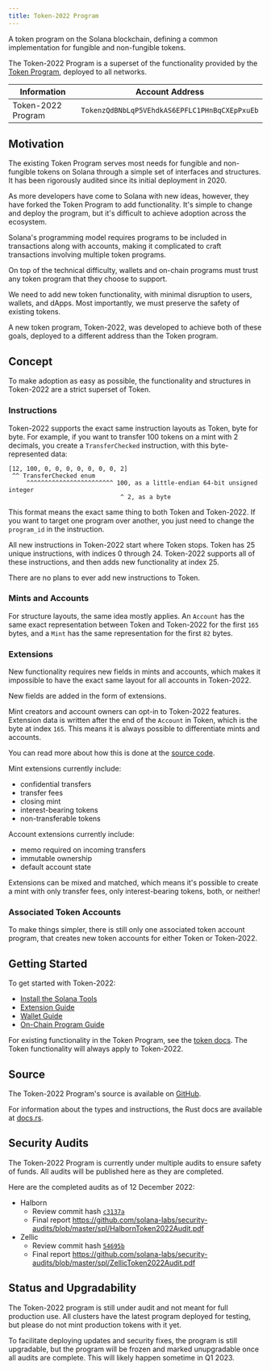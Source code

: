 ```yaml
---
title: Token-2022 Program
---
```


A token program on the Solana blockchain, defining a common implementation for
fungible and non-fungible tokens.

The Token-2022 Program is a superset of the functionality provided by the
[Token Program](token.mdx), deployed to all networks.

| Information | Account Address |
| --- | --- |
| Token-2022 Program | `TokenzQdBNbLqP5VEhdkAS6EPFLC1PHnBqCXEpPxuEb` |

## Motivation

The existing Token Program serves most needs for fungible and non-fungible tokens
on Solana through a simple set of interfaces and structures. It has been rigorously
audited since its initial deployment in 2020.

As more developers have come to Solana with new ideas, however, they have forked the
Token Program to add functionality. It's simple to change and deploy the program,
but it's difficult to achieve adoption across the ecosystem.

Solana's programming model requires programs to be included in transactions
along with accounts, making it complicated to craft transactions involving
multiple token programs.

On top of the technical difficulty, wallets and on-chain programs must trust any
token program that they choose to support.

We need to add new token functionality, with minimal disruption to users, wallets,
and dApps. Most importantly, we must preserve the safety of existing tokens.

A new token program, Token-2022, was developed to achieve both of these goals,
deployed to a different address than the Token program.

## Concept

To make adoption as easy as possible, the functionality and structures in
Token-2022 are a strict superset of Token.

### Instructions

Token-2022 supports the exact same instruction layouts as Token, byte for
byte. For example, if you want to transfer 100 tokens on a mint with 2 decimals,
you create a `TransferChecked` instruction, with this byte-represented data:

```
[12, 100, 0, 0, 0, 0, 0, 0, 0, 2]
 ^^ TransferChecked enum
     ^^^^^^^^^^^^^^^^^^^^^^^^ 100, as a little-endian 64-bit unsigned integer
                               ^ 2, as a byte
```

This format means the exact same thing to both Token and Token-2022. If you want
to target one program over another, you just need to change the `program_id` in
the instruction.

All new instructions in Token-2022 start where Token stops. Token has 25 unique
instructions, with indices 0 through 24. Token-2022 supports all of these
instructions, and then adds new functionality at index 25.

There are no plans to ever add new instructions to Token.

### Mints and Accounts

For structure layouts, the same idea mostly applies. An `Account` has the same
exact representation between Token and Token-2022 for the first `165` bytes, and
a `Mint` has the same representation for the first `82` bytes.

### Extensions

New functionality requires new fields in mints and accounts, which
makes it impossible to have the exact same layout for all accounts in Token-2022.

New fields are added in the form of extensions.

Mint creators and account owners can opt-in to Token-2022 features. Extension data
is written after the end of the `Account` in Token, which is the byte at index
`165`.  This means it is always possible to differentiate mints and accounts.

You can read more about how this is done at the
[source code](https://github.com/solana-labs/solana-program-library/blob/master/token/program-2022/src/extension/mod.rs).

Mint extensions currently include:

* confidential transfers
* transfer fees
* closing mint
* interest-bearing tokens
* non-transferable tokens

Account extensions currently include:

* memo required on incoming transfers
* immutable ownership
* default account state

Extensions can be mixed and matched, which means it's possible to create a mint
with only transfer fees, only interest-bearing tokens, both, or neither!

### Associated Token Accounts

To make things simpler, there is still only one associated token account
program, that creates new token accounts for either Token or Token-2022.

## Getting Started

To get started with Token-2022:

- [Install the Solana Tools](https://docs.solana.com/cli/install-solana-cli-tools)
- [Extension Guide](token-2022/extensions.mdx)
- [Wallet Guide](token-2022/wallet.md)
- [On-Chain Program Guide](token-2022/onchain.md)

For existing functionality in the Token Program, see the [token docs](token.mdx).
The Token functionality will always apply to Token-2022.

## Source

The Token-2022 Program's source is available on
[GitHub](https://github.com/solana-labs/solana-program-library/tree/master/token/program-2022).

For information about the types and instructions, the Rust docs are available at
[docs.rs](https://docs.rs/spl-token-2022/latest/spl_token_2022/).

## Security Audits

The Token-2022 Program is currently under multiple audits to ensure safety of
funds. All audits will be published here as they are completed.

Here are the completed audits as of 12 December 2022:

* Halborn
    - Review commit hash [`c3137a`](https://github.com/solana-labs/solana-program-library/tree/c3137af9dfa2cc0873cc84c4418dea88ac542965/token/program-2022)
    - Final report https://github.com/solana-labs/security-audits/blob/master/spl/HalbornToken2022Audit.pdf
* Zellic
    - Review commit hash [`54695b`](https://github.com/solana-labs/solana-program-library/tree/54695b233484722458b18c0e26ebb8334f98422c/token/program-2022)
    - Final report https://github.com/solana-labs/security-audits/blob/master/spl/ZellicToken2022Audit.pdf

## Status and Upgradability

The Token-2022 program is still under audit and not meant for full production use. All clusters have the latest program deployed for testing,
but please do not mint production tokens with it yet.

To facilitate deploying updates and security fixes, the program is still upgradable,
but the program will be frozen and marked unupgradable once all audits are complete.
This will likely happen sometime in Q1 2023.

